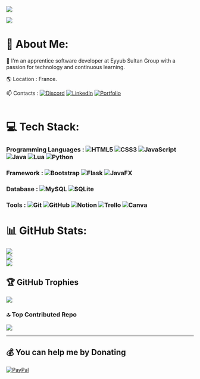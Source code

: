 <img align=center src="https://ov12-engine.flamingtext.com/netfu/tmp28009/coollogo_com-308251150.png">

[![](https://visitcount.itsvg.in/api?id=K_aka_Shi&icon=6&color=3)](https://visitcount.itsvg.in)

# 💫 About Me:

👋 I'm an apprentice software developer at Eyyub Sultan Group with a passion for technology and continuous learning.

🌎 Location : France.

📫 Contacts : [![Discord](https://img.shields.io/badge/Discord-%237289DA.svg?logo=discord&logoColor=white)](https://discord.gg/discord.com/users/328759595621416960) [![LinkedIn](https://img.shields.io/badge/LinkedIn-%230077B5.svg?logo=linkedin&logoColor=white)](https://linkedin.com/in/https://www.linkedin.com/in/nidal-lyassami/) [![Portfolio](https://img.shields.io/badge/Portfolio-%23000000.svg?style=for-the-badge&logo=firefox&logoColor=#FF7139)](https://www.nidal-lyassami.webador.fr/)
<br/><br/>
# 💻 Tech Stack:

### Programming Languages : ![HTML5](https://img.shields.io/badge/html5-%23E34F26.svg?style=for-the-badge&logo=html5&logoColor=white) ![CSS3](https://img.shields.io/badge/css3-%231572B6.svg?style=for-the-badge&logo=css3&logoColor=white) ![JavaScript](https://img.shields.io/badge/javascript-%23323330.svg?style=for-the-badge&logo=javascript&logoColor=%23F7DF1E) ![Java](https://img.shields.io/badge/java-%23ED8B00.svg?style=for-the-badge&logo=openjdk&logoColor=white) ![Lua](https://img.shields.io/badge/lua-%232C2D72.svg?style=for-the-badge&logo=lua&logoColor=white) ![Python](https://img.shields.io/badge/python-3670A0?style=for-the-badge&logo=python&logoColor=ffdd54) 

### Framework : ![Bootstrap](https://img.shields.io/badge/bootstrap-%238511FA.svg?style=for-the-badge&logo=bootstrap&logoColor=white) ![Flask](https://img.shields.io/badge/flask-%23000.svg?style=for-the-badge&logo=flask&logoColor=white) ![JavaFX](https://img.shields.io/badge/javafx-%23FF0000.svg?style=for-the-badge&logo=javafx&logoColor=white)

### Database : ![MySQL](https://img.shields.io/badge/mysql-4479A1.svg?style=for-the-badge&logo=mysql&logoColor=white) ![SQLite](https://img.shields.io/badge/sqlite-%2307405e.svg?style=for-the-badge&logo=sqlite&logoColor=white)

### Tools : ![Git](https://img.shields.io/badge/git-%23F05033.svg?style=for-the-badge&logo=git&logoColor=white) ![GitHub](https://img.shields.io/badge/github-%23121011.svg?style=for-the-badge&logo=github&logoColor=white) ![Notion](https://img.shields.io/badge/Notion-%23000000.svg?style=for-the-badge&logo=notion&logoColor=white) ![Trello](https://img.shields.io/badge/Trello-%23026AA7.svg?style=for-the-badge&logo=Trello&logoColor=white) ![Canva](https://img.shields.io/badge/Canva-%2300C4CC.svg?style=for-the-badge&logo=Canva&logoColor=white)


# 📊 GitHub Stats:
![](https://github-readme-stats.vercel.app/api?username=K-aka-Shi&theme=dark&hide_border=false&include_all_commits=true&count_private=true)
<br/>
![](https://github-readme-streak-stats.herokuapp.com/?user=K_aka_Shi&theme=dark&hide_border=false)<br/>
![](https://github-readme-stats.vercel.app/api/top-langs/?username=K-aka-Shi&theme=dark&hide_border=false&include_all_commits=true&count_private=true&layout=compact)

## 🏆 GitHub Trophies
![](https://github-profile-trophy.vercel.app/?username=K-aka-Shi&theme=radical&no-frame=true&no-bg=false&margin-w=4)

<!--### ✍️ Random Dev Quote
![](https://quotes-github-readme.vercel.app/api?type=horizontal&theme=radical) -->

### 🔝 Top Contributed Repo
![](https://github-contributor-stats.vercel.app/api?username=K-aka-Shi&limit=5&theme=dark&combine_all_yearly_contributions=true)

---

## 💰 You can help me by Donating
[![PayPal](https://img.shields.io/badge/PayPal-00457C?style=for-the-badge&logo=paypal&logoColor=white)](https://paypal.me/paypal.me/Nidaaal67 ) 
